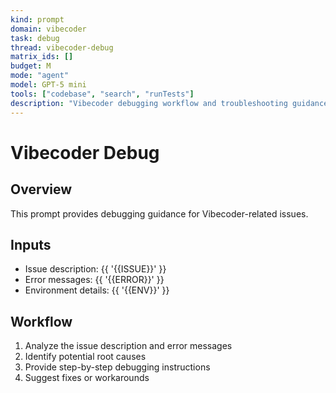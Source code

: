 ```yaml
---
kind: prompt
domain: vibecoder
task: debug
thread: vibecoder-debug
matrix_ids: []
budget: M
mode: "agent"
model: GPT-5 mini
tools: ["codebase", "search", "runTests"]
description: "Vibecoder debugging workflow and troubleshooting guidance."
---
```


# Vibecoder Debug

## Overview

This prompt provides debugging guidance for Vibecoder-related issues.

## Inputs

-   Issue description: {{ '{{ISSUE}}' }}
-   Error messages: {{ '{{ERROR}}' }}
-   Environment details: {{ '{{ENV}}' }}

## Workflow

1. Analyze the issue description and error messages
2. Identify potential root causes
3. Provide step-by-step debugging instructions
4. Suggest fixes or workarounds
